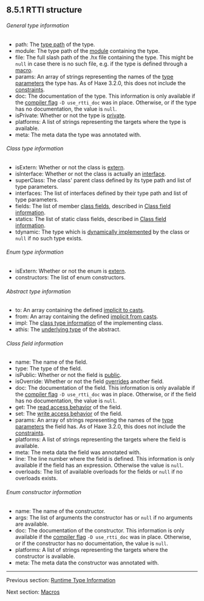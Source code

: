 ## 8.5.1 RTTI structure

###### General type information

* path: The [type path](dictionary.md#define-type-path) of the type.
* module: The type path of the [module](dictionary.md#define-module) containing the type.
* file: The full slash path of the .hx file containing the type. This might be `null` in case there is no such file, e.g. if the type is defined through a [macro](macro.md).
* params: An array of strings representing the names of the [type parameters](type-system-type-parameters.md) the type has. As of Haxe 3.2.0, this does not include the [constraints](type-system-type-parameter-constraints.md).
* doc: The documentation of the type. This information is only available if the [compiler flag](dictionary.md#define-compiler-flag) `-D use_rtti_doc` was in place. Otherwise, or if the type has no documentation, the value is `null`.
* isPrivate: Whether or not the type is [private](dictionary.md#define-private-type).
* platforms: A list of strings representing the targets where the type is available.
* meta: The meta data the type was annotated with.

###### Class type information

* isExtern: Whether or not the class is [extern](lf-externs.md).
* isInterface: Whether or not the class is actually an [interface](types-interfaces.md).
* superClass: The class' parent class defined by its type path and list of type parameters.
* interfaces: The list of interfaces defined by their type path and list of type parameters.
* fields: The list of member [class fields](class-field.md), described in [Class field information](cr-rtti-structure.md#class-field-information).
* statics: The list of static class fields, described in [Class field information](cr-rtti-structure.md#class-field-information).
* tdynamic: The type which is [dynamically implemented](types-dynamic-implemented.md) by the class or `null` if no such type exists.

###### Enum type information

* isExtern: Whether or not the enum is [extern](lf-externs.md).
* constructors: The list of enum constructors.

###### Abstract type information

* to: An array containing the defined [implicit to casts](types-abstract-implicit-casts.md).
* from: An array containing the defined [implicit from casts](types-abstract-implicit-casts.md).
* impl: The [class type information](cr-rtti-structure.md#class-type-information) of the implementing class.
* athis: The [underlying type](dictionary.md#define-underlying-type) of the abstract.

###### Class field information

* name: The name of the field.
* type: The type of the field.
* isPublic: Whether or not the field is [public](class-field-visibility.md).
* isOverride: Whether or not the field [overrides](class-field-override.md) another field.
* doc: The documentation of the field. This information is only available if the [compiler flag](dictionary.md#define-compiler-flag) `-D use_rtti_doc` was in place. Otherwise, or if the field has no documentation, the value is `null`.
* get: The [read access behavior](dictionary.md#define-read-access) of the field.
* set: The [write access behavior](dictionary.md#define-write-access) of the field.
* params: An array of strings representing the names of the [type parameters](type-system-type-parameters.md) the field has. As of Haxe 3.2.0, this does not include the [constraints](type-system-type-parameter-constraints.md).
* platforms: A list of strings representing the targets where the field is available.
* meta: The meta data the field was annotated with.
* line: The line number where the field is defined. This information is only available if the field has an expression. Otherwise the value is `null`.
* overloads: The list of available overloads for the fields or `null` if no overloads exists.

###### Enum constructor information

* name: The name of the constructor.
* args: The list of arguments the constructor has or `null` if no arguments are available.
* doc: The documentation of the constructor. This information is only available if the [compiler flag](dictionary.md#define-compiler-flag) `-D use_rtti_doc` was in place. Otherwise, or if the constructor has no documentation, the value is `null`.
* platforms: A list of strings representing the targets where the constructor is available.
* meta: The meta data the constructor was annotated with.

---

Previous section: [Runtime Type Information](cr-rtti.md)

Next section: [Macros](macro.md)